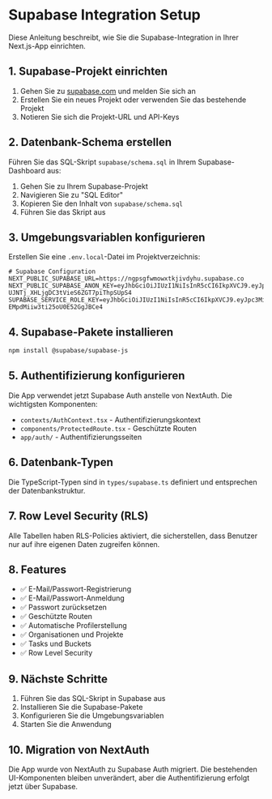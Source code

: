 # Supabase Integration Setup

Diese Anleitung beschreibt, wie Sie die Supabase-Integration in Ihrer Next.js-App einrichten.

## 1. Supabase-Projekt einrichten

1. Gehen Sie zu [supabase.com](https://supabase.com) und melden Sie sich an
2. Erstellen Sie ein neues Projekt oder verwenden Sie das bestehende Projekt
3. Notieren Sie sich die Projekt-URL und API-Keys

## 2. Datenbank-Schema erstellen

Führen Sie das SQL-Skript `supabase/schema.sql` in Ihrem Supabase-Dashboard aus:

1. Gehen Sie zu Ihrem Supabase-Projekt
2. Navigieren Sie zu "SQL Editor"
3. Kopieren Sie den Inhalt von `supabase/schema.sql`
4. Führen Sie das Skript aus

## 3. Umgebungsvariablen konfigurieren

Erstellen Sie eine `.env.local`-Datei im Projektverzeichnis:

```env
# Supabase Configuration
NEXT_PUBLIC_SUPABASE_URL=https://ngpsgfwmowxtkjivdyhu.supabase.co
NEXT_PUBLIC_SUPABASE_ANON_KEY=eyJhbGciOiJIUzI1NiIsInR5cCI6IkpXVCJ9.eyJpc3MiOiJzdXBhYmFzZSIsInJlZiI6Im5ncHNnZndtb3d4dGtqaXZkeWh1Iiwicm9sZSI6ImFub24iLCJpYXQiOjE3NTg5ODM3MDEsImV4cCI6MjA3NDU1OTcwMX0.dIfz3rEt-UJNTj_XHLjgDC3tVieS6ZGT7piThpSUpS4
SUPABASE_SERVICE_ROLE_KEY=eyJhbGciOiJIUzI1NiIsInR5cCI6IkpXVCJ9.eyJpc3MiOiJzdXBhYmFzZSIsInJlZiI6Im5ncHNnZndtb3d4dGtqaXZkeWh1Iiwicm9sZSI6InNlcnZpY2Vfcm9sZSIsImlhdCI6MTc1ODk4MzcwMSwiZXhwIjoyMDc0NTU5NzAxfQ.KIaXNl2ABA_jmgf5-EMpdMiiw3ti25oU0E52GgJBCe4
```

## 4. Supabase-Pakete installieren

```bash
npm install @supabase/supabase-js
```

## 5. Authentifizierung konfigurieren

Die App verwendet jetzt Supabase Auth anstelle von NextAuth. Die wichtigsten Komponenten:

- `contexts/AuthContext.tsx` - Authentifizierungskontext
- `components/ProtectedRoute.tsx` - Geschützte Routen
- `app/auth/` - Authentifizierungsseiten

## 6. Datenbank-Typen

Die TypeScript-Typen sind in `types/supabase.ts` definiert und entsprechen der Datenbankstruktur.

## 7. Row Level Security (RLS)

Alle Tabellen haben RLS-Policies aktiviert, die sicherstellen, dass Benutzer nur auf ihre eigenen Daten zugreifen können.

## 8. Features

- ✅ E-Mail/Passwort-Registrierung
- ✅ E-Mail/Passwort-Anmeldung
- ✅ Passwort zurücksetzen
- ✅ Geschützte Routen
- ✅ Automatische Profilerstellung
- ✅ Organisationen und Projekte
- ✅ Tasks und Buckets
- ✅ Row Level Security

## 9. Nächste Schritte

1. Führen Sie das SQL-Skript in Supabase aus
2. Installieren Sie die Supabase-Pakete
3. Konfigurieren Sie die Umgebungsvariablen
4. Starten Sie die Anwendung

## 10. Migration von NextAuth

Die App wurde von NextAuth zu Supabase Auth migriert. Die bestehenden UI-Komponenten bleiben unverändert, aber die Authentifizierung erfolgt jetzt über Supabase.
